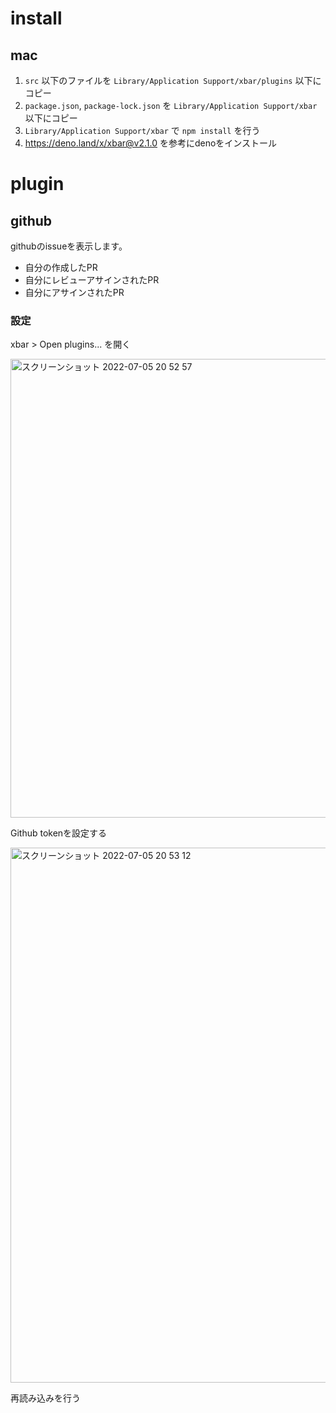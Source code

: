 # install

## mac

1. `src` 以下のファイルを `Library/Application Support/xbar/plugins` 以下にコピー
2. `package.json`, `package-lock.json` を `Library/Application Support/xbar` 以下にコピー
3. `Library/Application Support/xbar` で `npm install` を行う
4. https://deno.land/x/xbar@v2.1.0 を参考にdenoをインストール

# plugin

## github

githubのissueを表示します。

- 自分の作成したPR
- 自分にレビューアサインされたPR
- 自分にアサインされたPR

### 設定

xbar > Open plugins... を開く

<img width="734" alt="スクリーンショット 2022-07-05 20 52 57" src="https://user-images.githubusercontent.com/4531125/177322388-dab90841-0472-4fc9-8715-b9db5ffb2624.png">

Github tokenを設定する

<img width="856" alt="スクリーンショット 2022-07-05 20 53 12" src="https://user-images.githubusercontent.com/4531125/177322401-0d1793c8-e287-4c60-a038-1de09c4f7abd.png">

再読み込みを行う
